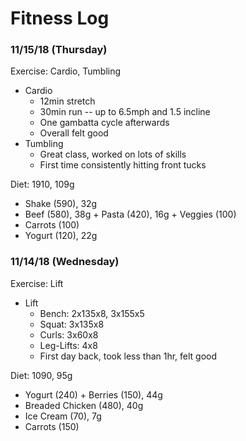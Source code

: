# Fitness Log

### 11/15/18 (Thursday)
Exercise: Cardio, Tumbling
* Cardio
    * 12min stretch
    * 30min run -- up to 6.5mph and 1.5 incline
    * One gambatta cycle afterwards
    * Overall felt good
* Tumbling
    * Great class, worked on lots of skills
    * First time consistently hitting front tucks

Diet: 1910, 109g
* Shake (590), 32g
* Beef (580), 38g + Pasta (420), 16g + Veggies (100)
* Carrots (100)
* Yogurt (120), 22g

### 11/14/18 (Wednesday)
Exercise: Lift
* Lift
    * Bench: 2x135x8, 3x155x5
    * Squat: 3x135x8
    * Curls: 3x60x8
    * Leg-Lifts: 4x8
    * First day back, took less than 1hr, felt good

Diet: 1090, 95g
* Yogurt (240) + Berries (150), 44g
* Breaded Chicken (480), 40g
* Ice Cream (70), 7g
* Carrots (150)
